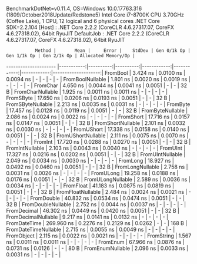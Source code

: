 
BenchmarkDotNet=v0.11.4, OS=Windows 10.0.17763.316 (1809/October2018Update/Redstone5)
Intel Core i7-8700K CPU 3.70GHz (Coffee Lake), 1 CPU, 12 logical and 6 physical cores
.NET Core SDK=2.2.104
  [Host]     : .NET Core 2.2.2 (CoreCLR 4.6.27317.07, CoreFX 4.6.27318.02), 64bit RyuJIT
  DefaultJob : .NET Core 2.2.2 (CoreCLR 4.6.27317.07, CoreFX 4.6.27318.02), 64bit RyuJIT


               Method |       Mean |     Error |    StdDev | Gen 0/1k Op | Gen 1/1k Op | Gen 2/1k Op | Allocated Memory/Op |
--------------------- |-----------:|----------:|----------:|------------:|------------:|------------:|--------------------:|
             FromBool |   3.424 ns | 0.0100 ns | 0.0094 ns |           - |           - |           - |                   - |
     FromBoolNullable |   1.801 ns | 0.0020 ns | 0.0019 ns |           - |           - |           - |                   - |
             FromChar |   4.650 ns | 0.0044 ns | 0.0041 ns |      0.0051 |           - |           - |                32 B |
     FromCharNullable |   1.925 ns | 0.0011 ns | 0.0011 ns |           - |           - |           - |                   - |
            FromSByte |  17.650 ns | 0.0206 ns | 0.0193 ns |      0.0051 |           - |           - |                32 B |
    FromSByteNullable |   2.213 ns | 0.0035 ns | 0.0031 ns |           - |           - |           - |                   - |
             FromByte |  17.457 ns | 0.0128 ns | 0.0119 ns |      0.0051 |           - |           - |                32 B |
     FromByteNullable |   2.086 ns | 0.0024 ns | 0.0022 ns |           - |           - |           - |                   - |
            FromShort |  17.716 ns | 0.0157 ns | 0.0147 ns |      0.0051 |           - |           - |                32 B |
    FromShortNullable |   2.101 ns | 0.0032 ns | 0.0030 ns |           - |           - |           - |                   - |
           FromUShort |  17.338 ns | 0.0158 ns | 0.0140 ns |      0.0051 |           - |           - |                32 B |
   FromUShortNullable |   2.111 ns | 0.0075 ns | 0.0070 ns |           - |           - |           - |                   - |
              FromInt |  17.720 ns | 0.0288 ns | 0.0270 ns |      0.0051 |           - |           - |                32 B |
      FromIntNullable |   2.103 ns | 0.0043 ns | 0.0040 ns |           - |           - |           - |                   - |
             FromUInt |  17.327 ns | 0.0216 ns | 0.0202 ns |      0.0051 |           - |           - |                32 B |
     FromUIntNullable |   2.049 ns | 0.0034 ns | 0.0030 ns |           - |           - |           - |                   - |
             FromLong |  18.927 ns | 0.0492 ns | 0.0460 ns |      0.0051 |           - |           - |                32 B |
     FromLongNullable |   2.758 ns | 0.0031 ns | 0.0026 ns |           - |           - |           - |                   - |
            FromULong |  19.258 ns | 0.0188 ns | 0.0176 ns |      0.0051 |           - |           - |                32 B |
    FromULongNullable |   2.589 ns | 0.0036 ns | 0.0034 ns |           - |           - |           - |                   - |
            FromFloat |  41.183 ns | 0.0875 ns | 0.0819 ns |      0.0051 |           - |           - |                32 B |
    FromFloatNullable |   2.484 ns | 0.0024 ns | 0.0021 ns |           - |           - |           - |                   - |
           FromDouble |  40.832 ns | 0.0534 ns | 0.0474 ns |      0.0051 |           - |           - |                32 B |
   FromDoubleNullable |   2.752 ns | 0.0044 ns | 0.0037 ns |           - |           - |           - |                   - |
          FromDecimal |  46.302 ns | 0.0449 ns | 0.0420 ns |      0.0051 |           - |           - |                32 B |
  FromDecimalNullable |   9.217 ns | 0.0141 ns | 0.0132 ns |           - |           - |           - |                   - |
         FromDateTime | 269.960 ns | 0.2276 ns | 0.2129 ns |      0.0262 |           - |           - |               168 B |
 FromDateTimeNullable |   2.715 ns | 0.0055 ns | 0.0049 ns |           - |           - |           - |                   - |
           FromObject |   2.115 ns | 0.0022 ns | 0.0021 ns |           - |           - |           - |                   - |
           FromString |   1.567 ns | 0.0011 ns | 0.0011 ns |           - |           - |           - |                   - |
             FromEnum |  67.966 ns | 0.0876 ns | 0.0731 ns |      0.0126 |           - |           - |                80 B |
     FromEnumNullable |   2.096 ns | 0.0033 ns | 0.0031 ns |           - |           - |           - |                   - |
